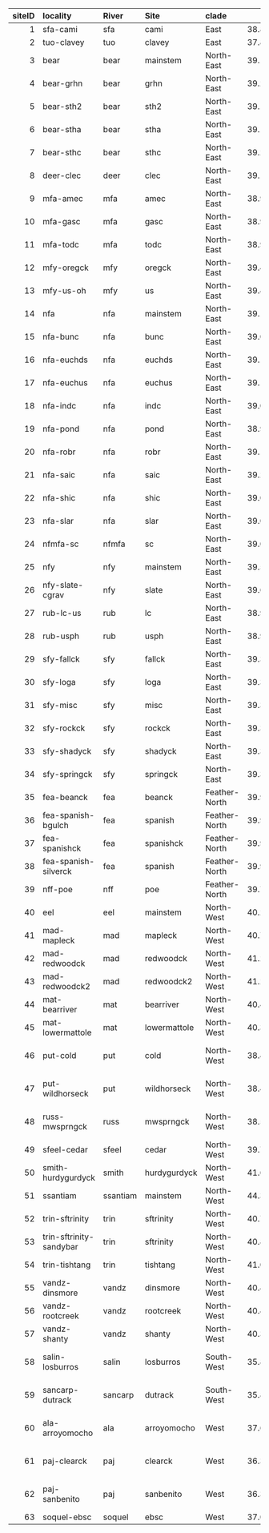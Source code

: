 | siteID|locality                |River    |Site         |clade         |      lat|       lon|  HUC_6|EcoRegion                     | n_samples|
|------:|:-----------------------|:--------|:------------|:-------------|--------:|---------:|------:|:-----------------------------|---------:|
|      1|sfa-cami                |sfa      |cami         |East          | 38.81151| -120.5787| 180201|Sierra Nevada                 |         6|
|      2|tuo-clavey              |tuo      |clavey       |East          | 37.86643| -120.1134| 180400|Sierra Nevada                 |         4|
|      3|bear                    |bear     |mainstem     |North-East    | 39.17484| -120.8998| 180201|Sierra Nevada                 |         6|
|      4|bear-grhn               |bear     |grhn         |North-East    | 39.23206| -120.9019| 180201|Sierra Nevada                 |        19|
|      5|bear-sth2               |bear     |sth2         |North-East    | 39.19444| -120.8878| 180201|Sierra Nevada                 |         7|
|      6|bear-stha               |bear     |stha         |North-East    | 39.18833| -120.8981| 180201|Sierra Nevada                 |         4|
|      7|bear-sthc               |bear     |sthc         |North-East    | 39.20231| -120.8754| 180201|Sierra Nevada                 |        13|
|      8|deer-clec               |deer     |clec         |North-East    | 39.18287| -121.1410| 180201|Sierra Nevada                 |         6|
|      9|mfa-amec                |mfa      |amec         |North-East    | 38.93396| -120.9436| 180201|Sierra Nevada                 |        20|
|     10|mfa-gasc                |mfa      |gasc         |North-East    | 38.96651| -120.9325| 180201|Sierra Nevada                 |         6|
|     11|mfa-todc                |mfa      |todc         |North-East    | 38.96385| -120.9216| 180201|Sierra Nevada                 |        11|
|     12|mfy-oregck              |mfy      |oregck       |North-East    | 39.44188| -121.0575| 180201|Sierra Nevada                 |        15|
|     13|mfy-us-oh               |mfy      |us           |North-East    | 39.41305| -120.9903| 180201|Sierra Nevada                 |        13|
|     14|nfa                     |nfa      |mainstem     |North-East    | 39.11115| -120.9168| 180201|Sierra Nevada                 |        36|
|     15|nfa-bunc                |nfa      |bunc         |North-East    | 39.03762| -120.9103| 180201|Sierra Nevada                 |        15|
|     16|nfa-euchds              |nfa      |euchds       |North-East    | 39.18492| -120.7620| 180201|Sierra Nevada                 |         6|
|     17|nfa-euchus              |nfa      |euchus       |North-East    | 39.18444| -120.7505| 180201|Sierra Nevada                 |         5|
|     18|nfa-indc                |nfa      |indc         |North-East    | 39.05665| -120.9085| 180201|Sierra Nevada                 |        12|
|     19|nfa-pond                |nfa      |pond         |North-East    | 38.99995| -120.9406| 180201|Sierra Nevada                 |         5|
|     20|nfa-robr                |nfa      |robr         |North-East    | 39.10451| -120.9267| 180201|Sierra Nevada                 |        30|
|     21|nfa-saic                |nfa      |saic         |North-East    | 39.21694| -120.4960| 180201|Sierra Nevada                 |         8|
|     22|nfa-shic                |nfa      |shic         |North-East    | 39.04446| -120.8994| 180201|Sierra Nevada                 |        16|
|     23|nfa-slar                |nfa      |slar         |North-East    | 39.09865| -120.9255| 180201|Sierra Nevada                 |         8|
|     24|nfmfa-sc                |nfmfa    |sc           |North-East    | 39.02237| -120.7369| 180201|Sierra Nevada                 |        18|
|     25|nfy                     |nfy      |mainstem     |North-East    | 39.51190| -120.9774| 180201|Sierra Nevada                 |        15|
|     26|nfy-slate-cgrav         |nfy      |slate        |North-East    | 39.68913| -120.9389| 180201|Sierra Nevada                 |         3|
|     27|rub-lc-us               |rub      |lc           |North-East    | 38.98887| -120.6900| 180201|Sierra Nevada                 |         9|
|     28|rub-usph                |rub      |usph         |North-East    | 38.99928| -120.7233| 180201|Sierra Nevada                 |        11|
|     29|sfy-fallck              |sfy      |fallck       |North-East    | 39.35532| -120.7370| 180201|Sierra Nevada                 |         5|
|     30|sfy-loga                |sfy      |loga         |North-East    | 39.36914| -120.8526| 180201|Sierra Nevada                 |         5|
|     31|sfy-misc                |sfy      |misc         |North-East    | 39.36096| -120.8814| 180201|Sierra Nevada                 |         8|
|     32|sfy-rockck              |sfy      |rockck       |North-East    | 39.32983| -120.9863| 180201|Sierra Nevada                 |         3|
|     33|sfy-shadyck             |sfy      |shadyck      |North-East    | 39.35433| -121.0590| 180201|Sierra Nevada                 |        14|
|     34|sfy-springck            |sfy      |springck     |North-East    | 39.33233| -120.9890| 180201|Sierra Nevada                 |         4|
|     35|fea-beanck              |fea      |beanck       |Feather-North | 39.96806| -121.0849| 180201|Sierra/Basin Range            |        68|
|     36|fea-spanish-bgulch      |fea      |spanish      |Feather-North | 39.95460| -121.0887| 180201|Sierra/Basin Range            |         6|
|     37|fea-spanishck           |fea      |spanishck    |Feather-North | 39.94637| -121.0325| 180201|Sierra/Basin Range            |        39|
|     38|fea-spanish-silverck    |fea      |spanish      |Feather-North | 39.93733| -121.0904| 180201|Sierra/Basin Range            |         5|
|     39|nff-poe                 |nff      |poe          |Feather-North | 39.73598| -121.4702| 180201|Sierra/Basin Range            |         6|
|     40|eel                     |eel      |mainstem     |North-West    | 40.21518| -123.6303| 180101|Klamath/North Coast           |        11|
|     41|mad-mapleck             |mad      |mapleck      |North-West    | 40.78113| -123.8778| 180101|North Coast                   |         9|
|     42|mad-redwoodck           |mad      |redwoodck    |North-West    | 41.20780| -124.0112| 180101|North Coast                   |        37|
|     43|mad-redwoodck2          |mad      |redwoodck2   |North-West    | 41.23420| -124.0171| 180101|North Coast                   |        30|
|     44|mat-bearriver           |mat      |bearriver    |North-West    | 40.46383| -124.3652| 180101|Klamath/North Coast           |        10|
|     45|mat-lowermattole        |mat      |lowermattole |North-West    | 40.31408| -124.2830| 180101|North Coast                   |         5|
|     46|put-cold                |put      |cold         |North-West    | 38.49829| -122.0988| 180201|Northern CA Coastal Foothills |        10|
|     47|put-wildhorseck         |put      |wildhorseck  |North-West    | 38.48599| -122.0865| 180201|Northern CA Coastal Foothills |        11|
|     48|russ-mwsprngck          |russ     |mwsprngck    |North-West    | 38.54757| -122.7086| 180101|Northern CA Coastal Foothills |        26|
|     49|sfeel-cedar             |sfeel    |cedar        |North-West    | 39.75784| -123.6364| 180101|North Coast                   |        12|
|     50|smith-hurdygurdyck      |smith    |hurdygurdyck |North-West    | 41.69500| -123.9043| 180101|Klamath/North Coast           |       132|
|     51|ssantiam                |ssantiam |mainstem     |North-West    | 44.36750| -122.6250| 170900|Cascades                      |        15|
|     52|trin-sftrinity          |trin     |sftrinity    |North-West    | 40.78619| -123.5575| 180102|Klamath/North Coast           |        14|
|     53|trin-sftrinity-sandybar |trin     |sftrinity    |North-West    | 40.87797| -123.6088| 180102|Klamath/North Coast           |        14|
|     54|trin-tishtang           |trin     |tishtang     |North-West    | 41.02208| -123.6351| 180102|Klamath/North Coast           |         9|
|     55|vandz-dinsmore          |vandz    |dinsmore     |North-West    | 40.48759| -123.5918| 180101|Klamath/North Coast           |        10|
|     56|vandz-rootcreek         |vandz    |rootcreek    |North-West    | 40.47422| -123.9400| 180101|North Coast                   |         7|
|     57|vandz-shanty            |vandz    |shanty       |North-West    | 40.37670| -123.5061| 180101|Klamath/North Coast           |         4|
|     58|salin-losburros         |salin    |losburros    |South-West    | 35.86700| -121.2890| 180600|Central CA Coastal Foothills  |        10|
|     59|sancarp-dutrack         |sancarp  |dutrack      |South-West    | 35.80217| -121.2932| 180600|Central CA Coastal Foothills  |        15|
|     60|ala-arroyomocho         |ala      |arroyomocho  |West          | 37.60299| -121.6691| 180500|Central CA Coastal Foothills  |        12|
|     61|paj-clearck             |paj      |clearck      |West          | 36.37111| -120.7400| 180600|Central CA Coastal Foothills  |         3|
|     62|paj-sanbenito           |paj      |sanbenito    |West          | 36.34167| -120.6581| 180600|Central CA Coastal Foothills  |        10|
|     63|soquel-ebsc             |soquel   |ebsc         |West          | 37.07300| -121.9270| 180600|Central Coast                 |        14|
